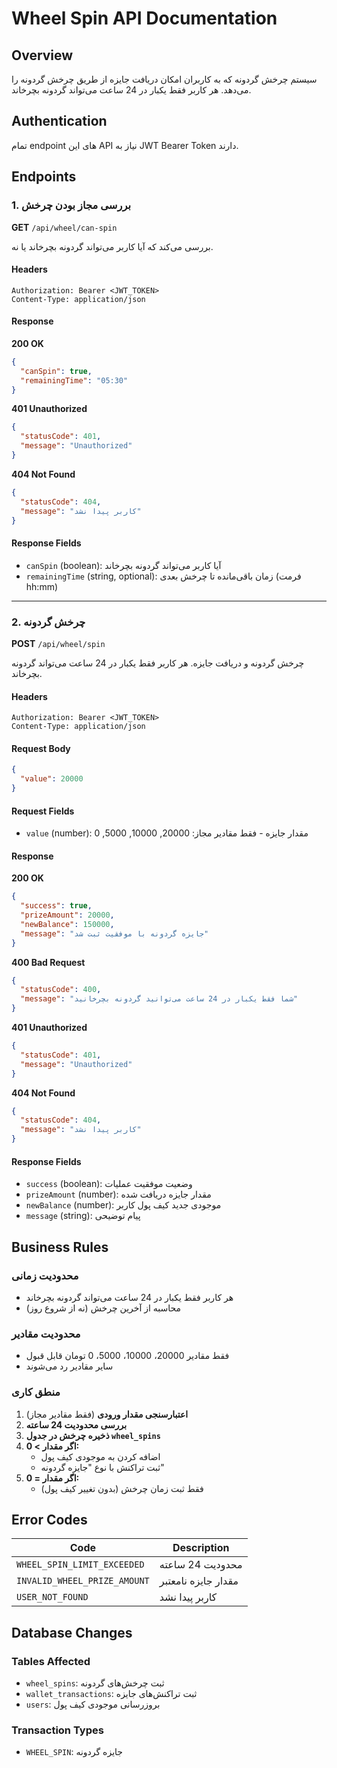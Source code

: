 # Wheel Spin API Documentation

## Overview
سیستم چرخش گردونه که به کاربران امکان دریافت جایزه از طریق چرخش گردونه را می‌دهد. هر کاربر فقط یکبار در 24 ساعت می‌تواند گردونه بچرخاند.

## Authentication
تمام endpoint های این API نیاز به JWT Bearer Token دارند.

## Endpoints

### 1. بررسی مجاز بودن چرخش

**GET** `/api/wheel/can-spin`

بررسی می‌کند که آیا کاربر می‌تواند گردونه بچرخاند یا نه.

#### Headers
```
Authorization: Bearer <JWT_TOKEN>
Content-Type: application/json
```

#### Response

**200 OK**
```json
{
  "canSpin": true,
  "remainingTime": "05:30"
}
```

**401 Unauthorized**
```json
{
  "statusCode": 401,
  "message": "Unauthorized"
}
```

**404 Not Found**
```json
{
  "statusCode": 404,
  "message": "کاربر پیدا نشد"
}
```

#### Response Fields
- `canSpin` (boolean): آیا کاربر می‌تواند گردونه بچرخاند
- `remainingTime` (string, optional): زمان باقی‌مانده تا چرخش بعدی (فرمت hh:mm)

---

### 2. چرخش گردونه

**POST** `/api/wheel/spin`

چرخش گردونه و دریافت جایزه. هر کاربر فقط یکبار در 24 ساعت می‌تواند گردونه بچرخاند.

#### Headers
```
Authorization: Bearer <JWT_TOKEN>
Content-Type: application/json
```

#### Request Body
```json
{
  "value": 20000
}
```

#### Request Fields
- `value` (number): مقدار جایزه - فقط مقادیر مجاز: 20000, 10000, 5000, 0

#### Response

**200 OK**
```json
{
  "success": true,
  "prizeAmount": 20000,
  "newBalance": 150000,
  "message": "جایزه گردونه با موفقیت ثبت شد"
}
```

**400 Bad Request**
```json
{
  "statusCode": 400,
  "message": "شما فقط یکبار در 24 ساعت می‌توانید گردونه بچرخانید"
}
```

**401 Unauthorized**
```json
{
  "statusCode": 401,
  "message": "Unauthorized"
}
```

**404 Not Found**
```json
{
  "statusCode": 404,
  "message": "کاربر پیدا نشد"
}
```

#### Response Fields
- `success` (boolean): وضعیت موفقیت عملیات
- `prizeAmount` (number): مقدار جایزه دریافت شده
- `newBalance` (number): موجودی جدید کیف پول کاربر
- `message` (string): پیام توضیحی

## Business Rules

### محدودیت زمانی
- هر کاربر فقط یکبار در 24 ساعت می‌تواند گردونه بچرخاند
- محاسبه از آخرین چرخش (نه از شروع روز)

### محدودیت مقادیر
- فقط مقادیر 20000، 10000، 5000، 0 تومان قابل قبول
- سایر مقادیر رد می‌شوند

### منطق کاری
1. **اعتبارسنجی مقدار ورودی** (فقط مقادیر مجاز)
2. **بررسی محدودیت 24 ساعته**
3. **ذخیره چرخش در جدول `wheel_spins`**
4. **اگر مقدار > 0:**
   - اضافه کردن به موجودی کیف پول
   - ثبت تراکنش با نوع "جایزه گردونه"
5. **اگر مقدار = 0:**
   - فقط ثبت زمان چرخش (بدون تغییر کیف پول)

## Error Codes

| Code | Description |
|------|-------------|
| `WHEEL_SPIN_LIMIT_EXCEEDED` | محدودیت 24 ساعته |
| `INVALID_WHEEL_PRIZE_AMOUNT` | مقدار جایزه نامعتبر |
| `USER_NOT_FOUND` | کاربر پیدا نشد |

## Database Changes

### Tables Affected
- `wheel_spins`: ثبت چرخش‌های گردونه
- `wallet_transactions`: ثبت تراکنش‌های جایزه
- `users`: بروزرسانی موجودی کیف پول

### Transaction Types
- `WHEEL_SPIN`: جایزه گردونه
